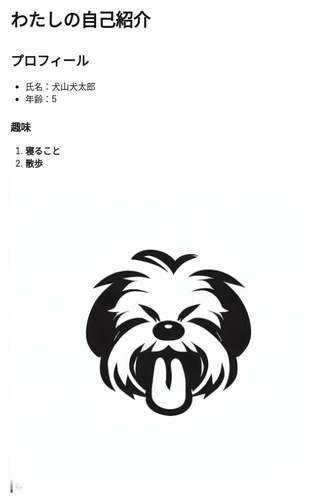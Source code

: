 # わたしの自己紹介
## プロフィール
- 氏名：犬山犬太郎
- 年齢：5
### 趣味
1. **寝ること**
2. **散歩**
  
  ![私の写真](_ad73b8c0-9462-40b1-a48e-c4b7fda537d6.jpg)
  
